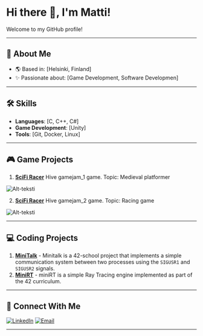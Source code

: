 # Hi there 👋, I'm Matti!

Welcome to my GitHub profile!

---

## 🚀 About Me
- 🌎 Based in: [Helsinki, Finland]
- ✨ Passionate about: [Game Development, Software Developmen]

---

## 🛠️ Skills
- **Languages**: [C, C++, C#]
- **Game Development**: [Unity]
- **Tools**: [Git, Docker, Linux]

---

## 🎮 Game Projects
1. [**SciFi Racer**](https://github.com/MRinkinen/Hive_GameJam_1_Medieval_Platformer) Hive gamejam_1 game. Topic: Medieval platformer
   
![Alt-teksti](MediEvalGIF.gif)


2. [**SciFi Racer**](https://github.com/MRinkinen/Hive_GameJam_2_SciFi_Racer) Hive gamejam_2 game. Topic: Racing game

![Alt-teksti](ScifiRacerGIF.gif)

---

## 💻 Coding Projects
1. [**MiniTalk**](https://github.com/MRinkinen/ft_minitalk) - Minitalk is a 42-school project that implements a simple communication system between two processes using the `SIGUSR1` and `SIGUSR2` signals.
2. [**MiniRT**](https://github.com/MRinkinen/miniRT_collab) - miniRT is a simple Ray Tracing engine implemented as part of the 42 curriculum.


---

## 📧 Connect With Me
[![LinkedIn](https://img.shields.io/badge/-LinkedIn-blue?style=flat&logo=linkedin)]([https://www.linkedin.com/in/your-linkedin](https://www.linkedin.com/in/matti-rinkinen-6a819322b/))
[![Email](https://img.shields.io/badge/-Email-red?style=flat&logo=gmail)](mailto:mattirinkinen@gmail.com)

---
<!--
# Hi there 👋, I'm [Your Name]!

Welcome to my GitHub profile! I'm a passionate [Your Profession/Role] who loves exploring new technologies and building innovative projects. Feel free to explore my repositories and connect with me!

---

## 🚀 About Me
- 🌎 Based in: [Your Location]
- ✨ Passionate about: [e.g., Game Development, Open Source, AI]
- 🌟 Goals for 2025: [Your professional goals]
- ⚡ Fun Fact: [Something unique about you]

---

## 🛠️ Skills
- **Languages**: [C, C++, C#]
- **Game Development**: [Unity]
- **Tools**: [Git, Docker, Linux]

---

## 🎮 Game Projects
1. [**SciFi Racer**](https://github.com/MRinkinen/Hive_GameJam_2_SciFi_Racer) Hive gamejam game
2. [**Pixel Adventure**](https://github.com/username/pixel-adventure) - A pixel-art platformer created with Godot Engine.
3. [**Racing Rivals**](https://github.com/username/racing-rivals) - A high-speed multiplayer racing game using Unreal Engine.
4. [**Dungeon Crawler**](https://github.com/username/dungeon-crawler) - A procedurally generated dungeon game with roguelike mechanics.
5. [**VR Escape Room**](https://github.com/username/vr-escape-room) - An immersive escape room experience designed for VR platforms.

---

## 💻 Coding Projects
1. [**Task Master**](https://github.com/MRinkinen/ft_minitalk) - Minitalk is a 42-school project that implements a simple communication system between two processes using the `SIGUSR1` and `SIGUSR2` signals.
2. [**Weather Wizard**](https://github.com/username/weather-wizard) - A weather forecasting app using Python and Flask.
3. [**Portfolio Website**](https://github.com/username/portfolio-website) - A personal portfolio site showcasing my work (HTML/CSS/JS).
4. [**Algo Visualizer**](https://github.com/username/algo-visualizer) - A tool for visualizing algorithms like sorting and pathfinding.
5. [**Chat App**](https://github.com/username/chat-app) - A real-time chat application with WebSocket support.

---

## 📧 Connect With Me
[![LinkedIn](https://img.shields.io/badge/-LinkedIn-blue?style=flat&logo=linkedin)]([https://www.linkedin.com/in/your-linkedin](https://www.linkedin.com/in/matti-rinkinen-6a819322b/))
[![Email](https://img.shields.io/badge/-Email-red?style=flat&logo=gmail)](mailto:mattirinkinen@gmail.com)

---

Feel free to explore and reach out if you'd like to collaborate on any projects!
-->

